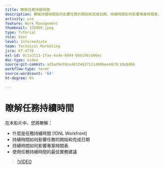 ```yaml
---
title: 瞭解任務持續時間
description: 瞭解持續時間如何影響任務的開始和完成日期、持續時間如何影響專案時間表，以及使用任務持續時間的一些最佳實踐。
activity: use
feature: Work Management
thumbnail: 335089.jpeg
type: Tutorial
role: User
level: Intermediate
team: Technical Marketing
jira: KT-8776
exl-id: 0c1a3111-1fae-4ade-8044-86bc9bcb06ec
doc-type: video
source-git-commit: a25a49e59ca483246271214886ea4dc9c10e8d66
workflow-type: tm+mt
source-wordcount: '64'
ht-degree: 0%

---
```


# 瞭解任務持續時間

在本影片中，您將瞭解：

* 什麼是任務持續時間 [!DNL Workfront]
* 持續時間如何影響任務的開始和完成日期
* 持續時間如何影響專案時間表
* 使用任務持續時間的最佳實務建議

>[!VIDEO](https://video.tv.adobe.com/v/335089/?quality=12&learn=on)
